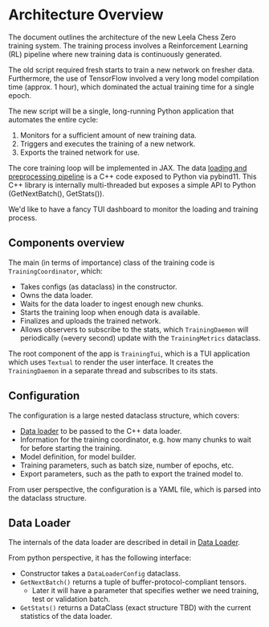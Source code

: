 # Architecture Overview

The document outlines the architecture of the new Leela Chess Zero training
system. The training process involves a Reinforcement Learning (RL) pipeline
where new training data is continuously generated.

The old script required fresh starts to train a new network on fresher data.
Furthermore, the use of TensorFlow involved a very long model compilation time
(approx. 1 hour), which dominated the actual training time for a single epoch.

The new script will be a single, long-running Python application that automates
the entire cycle:

1. Monitors for a sufficient amount of new training data.
2. Triggers and executes the training of a new network.
3. Exports the trained network for use.

The core training loop will be implemented in JAX. The data
[loading and preprocessing pipeline](loader.md) is a C++ code exposed to Python
via pybind11. This C++ library is internally multi-threaded but exposes a simple
API to Python (GetNextBatch(), GetStats()).

We'd like to have a fancy TUI dashboard to monitor the loading and training
process.

## Components overview

The main (in terms of importance) class of the training code is
`TrainingCoordinator`, which:

* Takes configs (as dataclass) in the constructor.
* Owns the data loader.
* Waits for the data loader to ingest enough new chunks.
* Starts the training loop when enough data is available.
* Finalizes and uploads the trained network.
* Allows observers to subscribe to the stats, which `TrainingDaemon` will
  periodically (≈every second) update with the `TrainingMetrics` dataclass.

The root component of the app is `TrainingTui`, which is a TUI application which
uses `Textual` to render the user interface. It creates the `TrainingDaemon` in
a separate thread and subscribes to its stats.

## Configuration

The configuration is a large nested dataclass structure, which covers:

* [Data loader](../src/lczero_training/config/data_loader_config.py) to be
  passed to the C++ data loader.
* Information for the training coordinator, e.g. how many chunks to wait for
  before starting the training.
* Model definition, for model builder.
* Training parameters, such as batch size, number of epochs, etc.
* Export parameters, such as the path to export the trained model to.

From user perspective, the configuration is a YAML file, which is parsed
into the dataclass structure.

## Data Loader

The internals of the data loader are described in detail in [Data Loader](loader.md).

From python perspective, it has the following interface:

* Constructor takes a `DataLoaderConfig` dataclass.
* `GetNextBatch()` returns a tuple of buffer-protocol-compliant tensors.
  * Later it will have a parameter that specifies wether we need training, test
    or validation batch.
* `GetStats()` returns a DataClass (exact structure TBD) with the current
  statistics of the data loader.